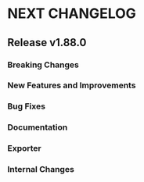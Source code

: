 # NEXT CHANGELOG

## Release v1.88.0

### Breaking Changes

### New Features and Improvements

### Bug Fixes

### Documentation

### Exporter

### Internal Changes
